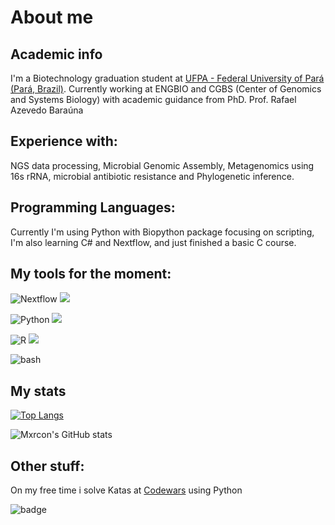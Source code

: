 # About me
## Academic info
I'm a Biotechnology graduation student at [UFPA - Federal University of Pará (Pará, Brazil)](https://ufpa.br).
Currently working at ENGBIO and CGBS (Center of Genomics and Systems Biology) with academic guidance from PhD. Prof. Rafael Azevedo Baraúna
## Experience with:
NGS data processing, Microbial Genomic Assembly, Metagenomics using 16s rRNA, microbial antibiotic resistance and
Phylogenetic inference.
## Programming Languages:
Currently I'm using Python with Biopython package focusing on scripting, 
I'm also learning C# and Nextflow, and just finished a basic C course.



## My tools for the moment:
![Nextflow](https://api.iconify.design/file-icons:nextflow.svg?color=%2327ae60&width=30&height=30)
![](https://img.shields.io/badge/code-nextflow-informational?style=flat&logo=nextflow&logoColor=white&color=019733)

![Python](https://api.iconify.design/logos:python.svg?width=30&height=30)
![](https://img.shields.io/badge/Code-Python-informational?style=flat&logo=python&logoColor=white&color=3776AB)

![R](https://api.iconify.design/logos:r-lang.svg?width=30&height=30')
![](https://img.shields.io/badge/Code-R-informational?style=flat&logo=r&logoColor=white&color=3776AB)
 
![bash](https://api.iconify.design/logos:bash-icon.svg?width=30&height=30)

## My stats
[![Top Langs](https://github-readme-stats.vercel.app/api/top-langs/?username=mxrcon&layout=compact&hide=tex,html,scss,ruby&exclude_repo=dotfiles,mxrcon,website-nos&theme=nightowl)](https://github.com/anuraghazra/github-readme-stats)

![Mxrcon's GitHub stats](https://github-readme-stats.vercel.app/api?username=Mxrcon&show_icons=true&theme=nightowl)

## Other stuff:
On my free time i solve Katas at [Codewars](https://www.codewars.com/) using Python

![badge](https://www.codewars.com/users/Mxrcon/badges/large)

